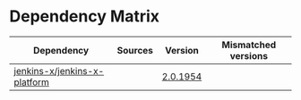 # Dependency Matrix

Dependency | Sources | Version | Mismatched versions
---------- | ------- | ------- | -------------------
[jenkins-x/jenkins-x-platform](https://github.com/jenkins-x/jenkins-x-platform) |  | [2.0.1954](https://github.com/jenkins-x/jenkins-x-platform/releases/tag/v2.0.1954) | 
